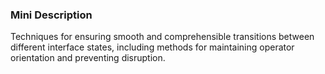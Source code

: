 ### Mini Description

Techniques for ensuring smooth and comprehensible transitions between different interface states, including methods for maintaining operator orientation and preventing disruption.
